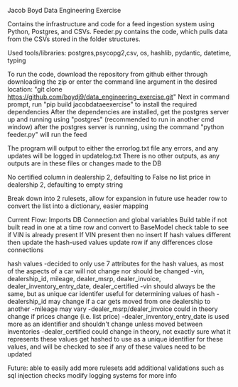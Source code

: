 Jacob Boyd
Data Engineering Exercise

Contains the infrastructure and code for a feed ingestion system using Python, Postgres, and CSVs. Feeder.py contains the code, which pulls data from the CSVs stored in the folder structures. 

Used tools/libraries:
postgres,psycopg2,csv, os, hashlib, pydantic, datetime, typing

To run the code, download the repository from github either through downloading the zip or enter the command line argument in the desired location: "git clone https://github.com/boydj9/data_engineering_exercise.git"
Next in command prompt, run "pip build jacobdataeexercise" to install the required dependencies
After the dependencies are installed, get the postgres server up and running using "postgres" (recommended to run in another cmd window)
after the postgres server is running, using the command "python feeder.py" will run the feed

The program will output to either the errorlog.txt file any errors, and any updates will be logged in updatelog.txt
There is no other outputs, as any outputs are in these files or changes made to the DB

No certified column in dealership 2, defaulting to False
no list price in dealership 2, defaulting to empty string

Break down into 2 rulesets, allow for expansion in future
use header row to convert the list into a dictionary, easier mapping

Current Flow: 
Imports
DB Connection and global variables
Build table if not built
read in one at a time row and convert to BaseModel
check table to see if VIN is already present
    If VIN present then no insert
    If hash values different then update the hash-used values
        update row if any differences
close connections

hash values
-decided to only use 7 attributes for the hash values, as most of the aspects of a car will not change nor should be changed
-vin, dealership_id, mileage, dealer_msrp, dealer_invoice, dealer_inventory_entry_date, dealer_certified
    -vin should always be the same, but as unique car identifer useful for determining values of hash
    -dealership_id may change if a car gets moved from one dealership to another
    -mileage may vary
    -dealer_msrp/dealer_invoice could in theory change if prices change (i.e. list price)
    -dealer_inventory_entry_date is used more as an identifier and shouldn't change unless moved between inventories
    -dealer_certified could change in theory, not exactly sure what it represents
these values get hashed to use as a unique identifier for these values, and will be checked to see if any of these values need to be updated
    
Future: 
able to easily add more rulesets
add additional validations such as sql injection checks
modify logging systems for more info
